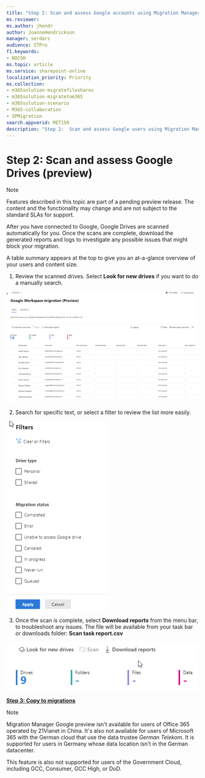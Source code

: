 ```yaml
---
title: "Step 2: Scan and assess Google accounts using Migration Manager"
ms.reviewer: 
ms.author: jhendr
author: JoanneHendrickson
manager: serdars
audience: ITPro
f1.keywords:
- NOCSH
ms.topic: article
ms.service: sharepoint-online
localization_priority: Priority
ms.collection:
- m365solution-migratefileshares
- m365solution-migratetom365
- m365solution-scenario
- M365-collaboration
- SPMigration
search.appverid: MET150
description: "Step 2:  Scan and assess Google users using Migration Manager."
---
```


# Step 2: Scan and assess Google Drives (preview)

>[!Note]
> Features described in this topic are part of a pending preview release. The content and the functionality may change and are not subject to the standard SLAs for support.


After you have connected to Google, Google Drives are scanned automatically for you. Once the scans are complete, download the generated reports and logs to investigate any possible issues that might block your migration.

A table summary appears at the top to give you an at-a-glance overview of your users and content size.



1.  Review the scanned drives. Select **Look for new drives** if you want to do a manually search.

![review scanned google drives](media/mm-google-scan-step.png)

2. Search for specific text, or select a filter to review the list more easily.

![filter options for google drive scan results](media/mm-google-filters-scan.png)


3. Once the scan is complete, select **Download reports** from the menu bar, to troubleshoot any issues. The file will be available from your task bar or downloads folder: **Scan task report.csv**

![google download reports button](media/mm-google-download-reports-button.png)


[ **Step 3: Copy to migrations**](mm-Google-step3-copy-to-migrations.md)


>[!NOTE]
>Migration Manager Google preview isn't available for users of Office 365 operated by 21Vianet in China. It's also not available for users of Microsoft 365 with the German cloud that use the data trustee *German Telekom*. It is supported for users in Germany whose data location isn't in the German datacenter.
>
> This feature is also not supported for users of the Government Cloud, including GCC, Consumer, GCC High, or DoD.